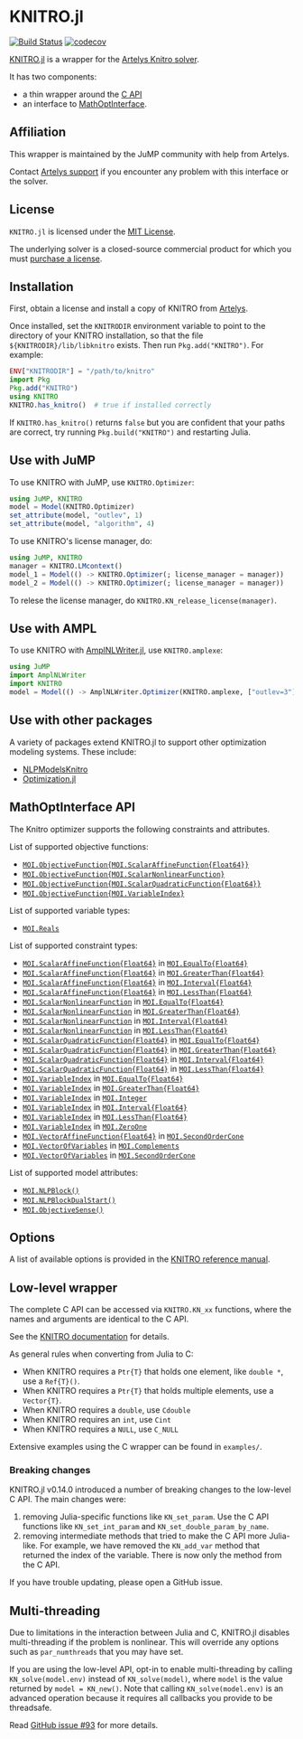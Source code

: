 # KNITRO.jl

[![Build Status](https://github.com/jump-dev/KNITRO.jl/actions/workflows/ci.yml/badge.svg)](https://github.com/jump-dev/KNITRO.jl/actions?query=workflow%3ACI)
[![codecov](https://codecov.io/gh/jump-dev/KNITRO.jl/branch/master/graph/badge.svg)](https://codecov.io/gh/jump-dev/KNITRO.jl)

[KNITRO.jl](https://github.com/jump-dev/KNITRO.jl) is a wrapper for the
[Artelys Knitro solver](https://www.artelys.com/knitro).

It has two components:

 - a thin wrapper around the [C API](https://www.artelys.com/tools/knitro_doc/3_referenceManual/callableLibraryAPI.html)
 - an interface to [MathOptInterface](https://github.com/jump-dev/MathOptInterface.jl).

## Affiliation

This wrapper is maintained by the JuMP community with help from Artelys.

Contact [Artelys support](mailto:support-knitro@artelys.com) if you encounter
any problem with this interface or the solver.

## License

`KNITRO.jl` is licensed under the [MIT License](https://github.com/jump-dev/KNITRO.jl/blob/master/LICENSE.md).

The underlying solver is a closed-source commercial product for which you must
[purchase a license](https://www.artelys.com/knitro).

## Installation

First, obtain a license and install a copy of KNITRO from
[Artelys](https://www.artelys.com/knitro).

Once installed, set the `KNITRODIR` environment variable to point to the directory
of your KNITRO installation, so that the file `${KNITRODIR}/lib/libknitro` exists.
Then run `Pkg.add("KNITRO")`. For example:

```julia
ENV["KNITRODIR"] = "/path/to/knitro"
import Pkg
Pkg.add("KNITRO")
using KNITRO
KNITRO.has_knitro()  # true if installed correctly
```

If `KNITRO.has_knitro()` returns `false` but you are confident that your paths
are correct, try running `Pkg.build("KNITRO")` and restarting Julia.

## Use with JuMP

To use KNITRO with JuMP, use `KNITRO.Optimizer`:

```julia
using JuMP, KNITRO
model = Model(KNITRO.Optimizer)
set_attribute(model, "outlev", 1)
set_attribute(model, "algorithm", 4)
```

To use KNITRO's license manager, do:

```julia
using JuMP, KNITRO
manager = KNITRO.LMcontext()
model_1 = Model(() -> KNITRO.Optimizer(; license_manager = manager))
model_2 = Model(() -> KNITRO.Optimizer(; license_manager = manager))
```

To relese the license manager, do `KNITRO.KN_release_license(manager)`.

## Use with AMPL

To use KNITRO with [AmplNLWriter.jl](https://github.com/jump-dev/AmplNLWriter.jl),
use `KNITRO.amplexe`:

```julia
using JuMP
import AmplNLWriter
import KNITRO
model = Model(() -> AmplNLWriter.Optimizer(KNITRO.amplexe, ["outlev=3"]))
```

## Use with other packages

A variety of packages extend KNITRO.jl to support other optimization modeling
systems. These include:

 * [NLPModelsKnitro](https://github.com/JuliaSmoothOptimizers/NLPModelsKnitro.jl)
 * [Optimization.jl](http://optimization.sciml.ai/stable/)

## MathOptInterface API

The Knitro optimizer supports the following constraints and attributes.

List of supported objective functions:

 * [`MOI.ObjectiveFunction{MOI.ScalarAffineFunction{Float64}}`](@ref)
 * [`MOI.ObjectiveFunction{MOI.ScalarNonlinearFunction}`](@ref)
 * [`MOI.ObjectiveFunction{MOI.ScalarQuadraticFunction{Float64}}`](@ref)
 * [`MOI.ObjectiveFunction{MOI.VariableIndex}`](@ref)

List of supported variable types:

 * [`MOI.Reals`](@ref)

List of supported constraint types:

 * [`MOI.ScalarAffineFunction{Float64}`](@ref) in [`MOI.EqualTo{Float64}`](@ref)
 * [`MOI.ScalarAffineFunction{Float64}`](@ref) in [`MOI.GreaterThan{Float64}`](@ref)
 * [`MOI.ScalarAffineFunction{Float64}`](@ref) in [`MOI.Interval{Float64}`](@ref)
 * [`MOI.ScalarAffineFunction{Float64}`](@ref) in [`MOI.LessThan{Float64}`](@ref)
 * [`MOI.ScalarNonlinearFunction`](@ref) in [`MOI.EqualTo{Float64}`](@ref)
 * [`MOI.ScalarNonlinearFunction`](@ref) in [`MOI.GreaterThan{Float64}`](@ref)
 * [`MOI.ScalarNonlinearFunction`](@ref) in [`MOI.Interval{Float64}`](@ref)
 * [`MOI.ScalarNonlinearFunction`](@ref) in [`MOI.LessThan{Float64}`](@ref)
 * [`MOI.ScalarQuadraticFunction{Float64}`](@ref) in [`MOI.EqualTo{Float64}`](@ref)
 * [`MOI.ScalarQuadraticFunction{Float64}`](@ref) in [`MOI.GreaterThan{Float64}`](@ref)
 * [`MOI.ScalarQuadraticFunction{Float64}`](@ref) in [`MOI.Interval{Float64}`](@ref)
 * [`MOI.ScalarQuadraticFunction{Float64}`](@ref) in [`MOI.LessThan{Float64}`](@ref)
 * [`MOI.VariableIndex`](@ref) in [`MOI.EqualTo{Float64}`](@ref)
 * [`MOI.VariableIndex`](@ref) in [`MOI.GreaterThan{Float64}`](@ref)
 * [`MOI.VariableIndex`](@ref) in [`MOI.Integer`](@ref)
 * [`MOI.VariableIndex`](@ref) in [`MOI.Interval{Float64}`](@ref)
 * [`MOI.VariableIndex`](@ref) in [`MOI.LessThan{Float64}`](@ref)
 * [`MOI.VariableIndex`](@ref) in [`MOI.ZeroOne`](@ref)
 * [`MOI.VectorAffineFunction{Float64}`](@ref) in [`MOI.SecondOrderCone`](@ref)
 * [`MOI.VectorOfVariables`](@ref) in [`MOI.Complements`](@ref)
 * [`MOI.VectorOfVariables`](@ref) in [`MOI.SecondOrderCone`](@ref)

List of supported model attributes:

 * [`MOI.NLPBlock()`](@ref)
 * [`MOI.NLPBlockDualStart()`](@ref)
 * [`MOI.ObjectiveSense()`](@ref)

## Options

A list of available options is provided in the
[KNITRO reference manual](https://www.artelys.com/docs/knitro/3_referenceManual/userOptions.html).

## Low-level wrapper

The complete C API can be accessed via `KNITRO.KN_xx` functions, where the names
and arguments are identical to the C API.

See the [KNITRO documentation](https://www.artelys.com/app/docs/knitro/)
for details.

As general rules when converting from Julia to C:

 * When KNITRO requires a `Ptr{T}` that holds one element, like `double *`,
   use a `Ref{T}()`.
 * When KNITRO requires a `Ptr{T}` that holds multiple elements, use
   a `Vector{T}`.
 * When KNITRO requires a `double`, use `Cdouble`
 * When KNITRO requires an `int`, use `Cint`
 * When KNITRO requires a `NULL`, use `C_NULL`

Extensive examples using the C wrapper can be found in `examples/`.

### Breaking changes

KNITRO.jl v0.14.0 introduced a number of breaking changes to the low-level C
API. The main changes were:

1) removing Julia-specific functions like `KN_set_param`. Use the C API functions
   like `KN_set_int_param` and `KN_set_double_param_by_name`.
2) removing intermediate methods that tried to make the C API more Julia-like.
   For example, we have removed the `KN_add_var` method that returned the index of
   the variable. There is now only the method from the C API.

If you have trouble updating, please open a GitHub issue.

## Multi-threading

Due to limitations in the interaction between Julia and C, KNITRO.jl disables
multi-threading if the problem is nonlinear. This will override any options such
as `par_numthreads` that you may have set.

If you are using the low-level API, opt-in to enable multi-threading by calling
`KN_solve(model.env)` instead of `KN_solve(model)`, where `model` is the value
returned by `model = KN_new()`. Note that calling `KN_solve(model.env)` is an
advanced operation because it requires all callbacks you provide to be threadsafe.

Read [GitHub issue #93](https://github.com/jump-dev/KNITRO.jl/issues/93) for more details.
